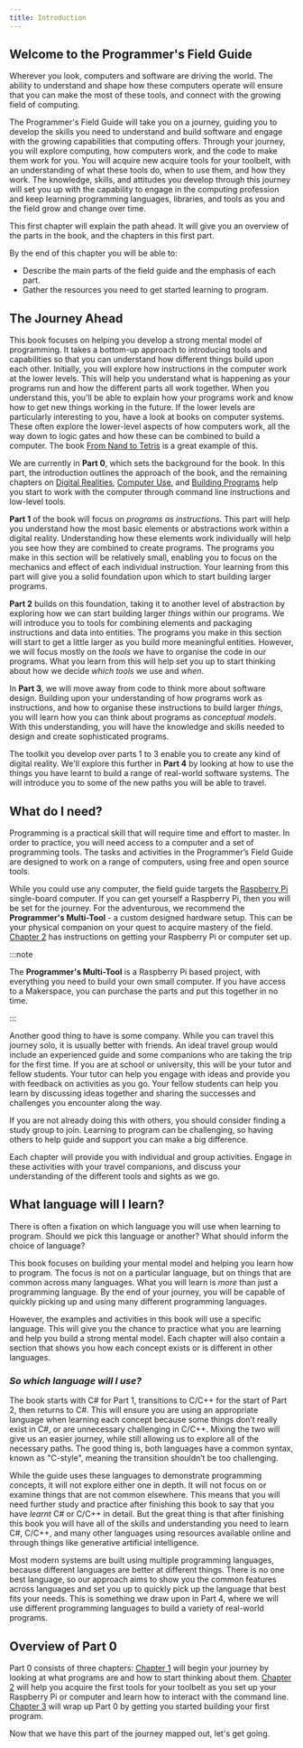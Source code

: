 ```yaml
---
title: Introduction
---
```


## Welcome to the Programmer's Field Guide

Wherever you look, computers and software are driving the world. The ability to understand and shape how these computers operate will ensure that you can make the most of these tools, and connect with the growing field of computing.

The Programmer's Field Guide will take you on a journey, guiding you to develop the skills you need to understand and build software and engage with the growing capabilities that computing offers. Through your journey, you will explore computing, how computers work, and the code to make them work for you. You will acquire new acquire tools for your toolbelt, with an understanding of what these tools do, when to use them, and how they work. The knowledge, skills, and attitudes you develop through this journey will set you up with the capability to engage in the computing profession and keep learning programming languages, libraries, and tools as you and the field grow and change over time.

This first chapter will explain the path ahead. It will give you an overview of the parts in the book, and the chapters in this first part.

By the end of this chapter you will be able to:

- Describe the main parts of the field guide and the emphasis of each part.
- Gather the resources you need to get started learning to program.

## The Journey Ahead

This book focuses on helping you develop a strong mental model of programming. It takes a bottom-up approach to introducing tools and capabilities so that you can understand how different things build upon each other. Initially, you will explore how instructions in the computer work at the lower levels. This will help you understand what is happening as your programs run and how the different parts all work together. When you understand this, you'll be able to explain how your programs work and know how to get new things working in the future. If the lower levels are particularly interesting to you, have a look at books on computer systems. These often explore the lower-level aspects of how computers work, all the way down to logic gates and how these can be combined to build a computer. The book [From Nand to Tetris](https://www.nand2tetris.org) is a great example of this.

We are currently in **Part 0**, which sets the background for the book. In this part, the introduction outlines the approach of the book, and the remaining chapters on [Digital Realities](../1-digital-realities/0-overview), [Computer Use](../2-computer-use/0-overview), and [Building Programs](../3-building-programs/0-overview) help you start to work with the computer through command line instructions and low-level tools.

**Part 1** of the book will focus on *programs as instructions*. This part will help you understand how the most basic elements or abstractions work within a digital reality. Understanding how these elements work individually will help you see how they are combined to create programs. The programs you make in this section will be relatively small, enabling you to focus on the mechanics and effect of each individual instruction. Your learning from this part will give you a solid foundation upon which to start building larger programs.

**Part 2** builds on this foundation, taking it to another level of abstraction by exploring how we can start building larger *things* within our programs. We will introduce you to tools for combining elements and packaging instructions and data into entities. The programs you make in this section will start to get a little larger as you build more meaningful entities. However, we will focus mostly on the *tools* we have to organise the code in our programs. What you learn from this will help set you up to start thinking about how we decide *which tools* we use and *when*.

In **Part 3**, we will move away from code to think more about software design. Building upon your understanding of how programs work as instructions, and how to organise these instructions to build larger *things*, you will learn how you can think about programs as *conceptual models*. With this understanding, you will have the knowledge and skills needed to design and create sophisticated programs.

The toolkit you develop over parts 1 to 3 enable you to create any kind of digital reality. We'll explore this further in **Part 4** by looking at how to use the things you have learnt to build a range of real-world software systems. The will introduce you to some of the new paths you will be able to travel.

## What do I need?

Programming is a practical skill that will require time and effort to master. In order to practice, you will need access to a computer and a set of programming tools. The tasks and activities in the Programmer’s Field Guide are designed to work on a range of computers, using free and open source tools.

While you could use any computer, the field guide targets the [Raspberry Pi](https://www.raspberrypi.org) single-board computer. If you can get yourself a Raspberry Pi, then you will be set for the journey. For the adventurous, we recommend the **Programmer's Multi-Tool** - a custom designed hardware setup. This can be your physical companion on your quest to acquire mastery of the field. [Chapter 2](../2-computer-use/0-overview) has  instructions on getting your Raspberry Pi or computer set up.

:::note

The **Programmer's Multi-Tool** is a Raspberry Pi based project, with everything you need to build your own small computer. If you have access to a Makerspace, you can purchase the parts and put this together in no time.

:::

Another good thing to have is some company. While you can travel this journey solo, it is usually better with friends. An ideal travel group would include an experienced guide and some companions who are taking the trip for the first time. If you are at school or university, this will be your tutor and fellow students. Your tutor can help you engage with ideas and provide you with feedback on activities as you go. Your fellow students can help you learn by discussing ideas together and sharing the successes and challenges you encounter along the way.

If you are not already doing this with others, you should consider finding a study group to join. Learning to program can be challenging, so having others to help guide and support you can make a big difference.

Each chapter will provide you with individual and group activities. Engage in these activities with your travel companions, and discuss your understanding of the different tools and sights as we go.

## What language will I learn?

There is often a fixation on which language you will use when learning to program. Should we pick this language or another? What should inform the choice of language?

This book focuses on building your mental model and helping you learn how to program. The focus is not on a particular language, but on things that are common across many languages. What you will learn is *more* than just a programming language. By the end of your journey, you will be capable of quickly picking up and using many different programming languages.

However, the examples and activities in this book will use a specific language. This will give you the chance to practice what you are learning and help you build a strong mental model. Each chapter will also contain a section that shows you how each concept exists or is different in other languages.

### *So which language will I use?*

The book starts with C# for Part 1, transitions to C/C++ for the start of Part 2, then returns to C#. This will ensure you are using an appropriate language when learning each concept because some things don’t really exist in C#, or are unnecessary challenging in C/C++. Mixing the two will give us an easier journey, while still allowing us to explore all of the necessary paths. The good thing is, both languages have a common syntax, known as "C-style", meaning the transition shouldn’t be too challenging.

While the guide uses these languages to demonstrate programming concepts, it will not explore either one in depth. It will not focus on or examine things that are not common elsewhere. This means that you will need further study and practice after finishing this book to say that you have *learnt* C# or C/C++ in detail. But the great thing is that after finishing this book you will have all of the skills and understanding you need to learn C#, C/C++, and many other languages using resources available online and through things like generative artificial intelligence.

Most modern systems are built using multiple programming languages, because different languages are better at different things. There is no one best language, so our approach aims to show you the common features across languages and set you up to quickly pick up the language that best fits your needs. This is something we draw upon in Part 4, where we will use different programming languages to build a variety of real-world programs.

## Overview of Part 0

Part 0 consists of three chapters: [Chapter 1](../1-digital-realities/0-overview) will begin your journey by looking at what programs are and how to start thinking about them. [Chapter 2](../2-computer-use/0-overview) will help you acquire the first tools for your toolbelt as you set up your Raspberry Pi or computer and learn how to interact with the command line. [Chapter 3](../3-building-programs/0-overview) will wrap up Part 0 by getting you started building your first program.

Now that we have this part of the journey mapped out, let's get going.
